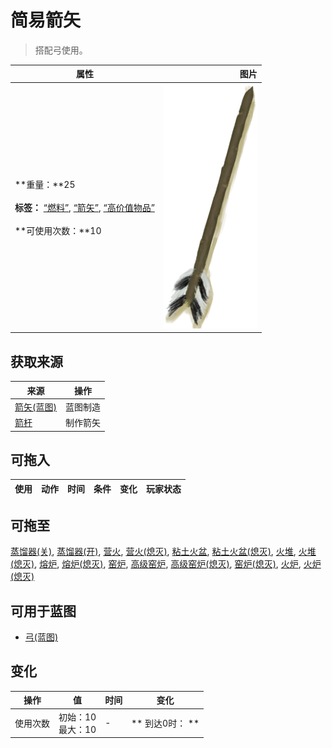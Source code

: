 # 简易箭矢  
> 搭配弓使用。  
  
  属性  |   图片   
 ----  |  ----:   
 **重量：**25<br><br>**标签：**	[“燃料”](tag_Fuel.md), [“箭矢”](tag_Arrow.md), [“高价值物品”](tag_Valuable.md)<br><br>**可使用次数：**10  |  ![](Sprite/Arrow.png)   
  
## 获取来源  
来源  |  操作  
----  |  ----  
[箭矢(蓝图)](Bp_Arrow.md)  |  蓝图制造  
[箭杆](ArrowShaft.md)  |  制作箭矢  
## 可拖入  
使用  |  动作  |  时间  |  条件  |  变化  |  玩家状态  
----  |  ----  |  ----  |  ----  |  ----  |  ----  
## 可拖至  
[蒸馏器(关)](AlembicOff.md), [蒸馏器(开)](AlembicOn.md), [营火](Campfire.md), [营火(熄灭)](CampfireExtinguished.md), [粘土火盆](ClayFirePit.md), [粘土火盆(熄灭)](ClayFirePitExtinguished.md), [火堆](Fire.md), [火堆(熄灭)](FireExtinguished.md), [熔炉](Forge.md), [熔炉(熄灭)](ForgeExtinguished.md), [窑炉](Kiln.md), [高级窑炉](KilnAdvanced.md), [高级窑炉(熄灭)](KilnAdvancedExtinguished.md), [窑炉(熄灭)](KilnExtinguished.md), [火炉](Stove.md), [火炉(熄灭)](StoveExtinguished.md)  
## 可用于蓝图  
- [弓(蓝图)](Bp_Bow.md)  
  
  
## 变化   
操作  |  值  |  时间  |  变化  
----  |  ----  |  ----  |  ----  
使用次数  |  初始：10<br>最大：10  |  -  |  ** 到达0时： **  
